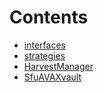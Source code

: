 

# Contents
- [interfaces](/src/interfaces)
- [strategies](/src/strategies)
- [HarvestManager](HarvestManager.sol/contract.HarvestManager.md)
- [SfuAVAXvault](SfuAVAXvault.sol/contract.SfuAVAXvault.md)
